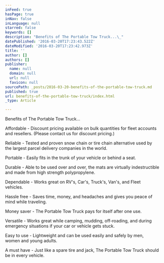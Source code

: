 ```yaml
---
inFeed: true
hasPage: true
inNav: false
inLanguage: null
starred: false
keywords: []
description: "Benefits of The Portable Tow Truck...\_"
datePublished: '2016-03-20T17:23:43.522Z'
dateModified: '2016-03-20T17:23:42.973Z'
title: ''
author: []
authors: []
publisher:
  name: null
  domain: null
  url: null
  favicon: null
sourcePath: _posts/2016-03-20-benefits-of-the-portable-tow-truck.md
published: true
url: benefits-of-the-portable-tow-truck/index.html
_type: Article

---
```

Benefits of The Portable Tow Truck... 

Affordable - Discount pricing available on bulk quantities for fleet accounts and resellers. (Please contact us for discount pricing.) 

Reliable - Tested and proven snow chain or tire chain alternative used by the largest parcel delivery companies in the world. 

Portable - Easily fits in the trunk of your vehicle or behind a seat. 

Durable - Able to be used over and over, the mats are virtually indestructible and made from high strength polypropylene. 

Dependable - Works great on RV's, Car's, Truck's, Van's, and Fleet vehicles. 

Hassle free - Saves time, money, and headaches and gives you peace of mind while traveling. 

Money saver - The Portable Tow Truck pays for itself after one use. 

Versatile - Works great while camping, mudding, off-roading, and during emergency situations if your car or vehicle gets stuck. 

Easy to use - Lightweight and can be used easily and safely by men, women and young adults. 

A must have - Just like a spare tire and jack, The Portable Tow Truck should be in every vehicle.